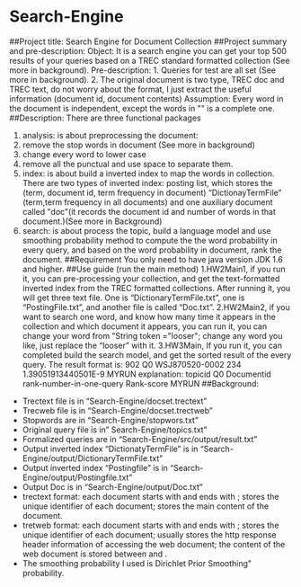 # Search-Engine
##Project title: Search Engine for Document Collection
##Project summary and pre-description:
    Object: It is a search engine you can get your top 500 results of your queries based on a TREC standard formatted collection (See more in background).
    Pre-description: 1. Queries for test are all set (See more in background).
                     2. The original document is two type, TREC doc and TREC text, do not worry about the format, I just extract the useful information (document id, document contents)
    Assumption: Every word in the document is independent, except the words in "" is a complete one.
##Description: There are three functional packages
1. analysis: is about preprocessing the document:
 1. remove the stop words in document (See more in background) 
 2. change every word to lower case 
 3. remove all the punctual and use space to separate them.
2. index: is about build a inverted index to map the words in collection. There are two types of inverted index: posting list, which stores the (term, document id, term frequency in document)
“DictionayTermFile” (term,term frequency in all documents) and one auxiliary document called "doc"(it records the document id and number of words in that document.)(See more in Background)
3. search: is about process the topic, build a language model and use smoothing probability method to compute the the word probability in every query, and based on the word probability in document, rank the document.
##Requirement
    You only need to have java version JDK 1.6 and higher.
##Use guide (run the main method)
    1.HW2Main1, if you run it, you can pre-processing your collection, and get the text-formatted inverted index from the TREC formatted collections. After running it, you will get three text file. One is “DictionaryTermFile.txt”, one is “PostingFile.txt”, and another file is called “Doc.txt”.
    2.HW2Main2, if you want to search one word, and know how many time it appears in the collection and which document it appears, you can run it, you can change your word from "String token ="looser"; change any word you like, just replace the “looser” with it.
    3.HW3Main, If you run it, you can completed build the search model, and get the sorted result of the every query.
The result format is:
             902     Q0 WSJ870520-0002 234 1.39051913440501E-9                MYRUN
explanation: topicid Q0     Documentid   rank-number-in-one-query Rank-score MYRUN
##Background:
  * Trectext file is in “Search-Engine/docset.trectext”
  * Trecweb file is in “Search-Engine/docset.trectweb”
  * Stopwords are in “Search-Engine/stopwors.txt”
  * Original query file is in” Search-Engine/topics.txt”
  * Formalized queries are in “Search-Engine/src/output/result.txt”
  * Output inverted index “DictionatyTermFile”  is in “Search-Engine/output/DictionaryTermFile.txt”
  * Output inverted index “Postingfile” is in “Search-Engine/output/Postingfile.txt”
  * Output Doc is in “Search-Engine/output/Doc.txt”
  * trectext format: each document starts with <DOC> and ends with </DOC>; <DOCNO> stores the unique identifier of each document; <TEXT> stores the main content of the document.
  * tretweb format: each document starts with <DOC> and ends with </DOC>; <DOCNO> stores the unique identifier of each document; <DOCHDR> usually stores the http response header information of accessing the web document; the content of the web document is stored between </DOCHDR> and </DOC>.
  * The smoothing probability I used is Dirichlet Prior Smoothing" probability.
  
